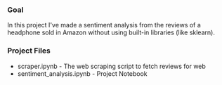 ### Goal
In this project I've made a sentiment analysis from the reviews of a headphone sold in Amazon without using built-in libraries (like sklearn). 

### Project Files
* scraper.ipynb - The web scraping script to fetch reviews for web
* sentiment_analysis.ipynb - Project Notebook
